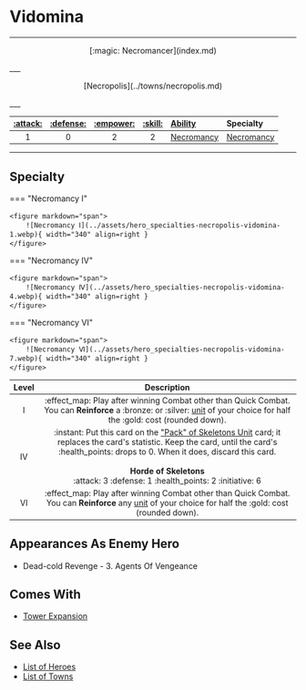 # Vidomina

___
<p style="text-align: center;" markdown>[:magic: Necromancer](index.md)</p>
___
<p style="text-align: center;" markdown>[Necropolis](../towns/necropolis.md)</p>
___

| [:attack:](../statistics/attack.md) | [:defense:](../statistics/defense.md) | [:empower:](../statistics/power.md) | [:skill:](../statistics/knowledge.md) | [Ability](../abilities/index.md) | Specialty |
| :---: | :---: | :---: | :---: | :--- | :--- |
| 1 | 0 | 2 | 2 | [Necromancy](../abilities/necromancy.md) | [Necromancy](#specialty) |

___


## Specialty

=== "Necromancy Ⅰ"

    <figure markdown="span">
        ![Necromancy Ⅰ](../assets/hero_specialties-necropolis-vidomina-1.webp){ width="340" align=right }
    </figure>

=== "Necromancy Ⅳ"

    <figure markdown="span">
        ![Necromancy Ⅳ](../assets/hero_specialties-necropolis-vidomina-4.webp){ width="340" align=right }
    </figure>

=== "Necromancy Ⅵ"

    <figure markdown="span">
        ![Necromancy Ⅵ](../assets/hero_specialties-necropolis-vidomina-7.webp){ width="340" align=right }
    </figure>


| Level | Description |
| :---: | :---: |
| Ⅰ | :effect_map: Play after winning Combat other than Quick Combat. You can **Reinforce** a :bronze: or :silver: [unit](../units/index.md) of your choice for half the :gold: cost (rounded down). |
| Ⅳ | :instant: Put this card on the ["Pack" of Skeletons Unit](../units/skeletons.md) card; it replaces the card's statistic. Keep the card, until the card's :health_points: drops to 0. When it does, discard this card.<br><br>**Horde of Skeletons**<br>:attack: 3 :defense: 1 :health_points: 2 :initiative: 6 |
| Ⅵ | :effect_map: Play after winning Combat other than Quick Combat. You can **Reinforce** any [unit](../units/index.md) of your choice for half the :gold: cost (rounded down). |


## Appearances As Enemy Hero

- Dead-cold Revenge - 3. Agents Of Vengeance


## Comes With

- [Tower Expansion](../content.md)


## See Also

- [List of Heroes](index.md)
- [List of Towns](../towns/index.md)
